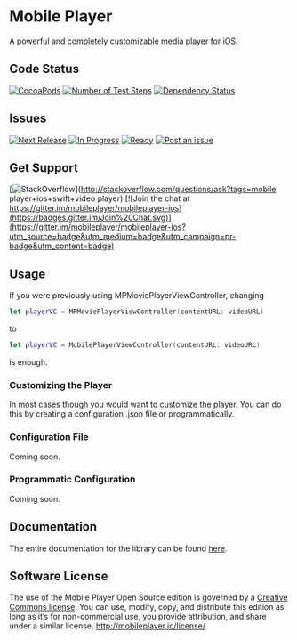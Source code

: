# Mobile Player
A powerful and completely customizable media player for iOS.

## Code Status

[![CocoaPods](https://img.shields.io/cocoapods/p/MobilePlayer.svg?style=flat)](https://cocoapods.org/pods/MobilePlayer)
[![Number of Test Steps](https://img.shields.io/badge/Number%20of%20Test%20Steps-102-brightgreen.svg)]()
[![Dependency Status](https://www.versioneye.com/user/projects/560ac2be5a262f0022000458/badge.svg?style=flat)](https://www.versioneye.com/user/projects/560ac2be5a262f0022000458)


## Issues

[![Next Release](https://badge.waffle.io/mobileplayer/mobileplayer-ios.png?label=Next%20Release&title=Next%20Release)](https://waffle.io/mobileplayer/mobileplayer-ios)
[![In Progress](https://badge.waffle.io/mobileplayer/mobileplayer-ios.png?label=In%20Progress&title=In%20Progress)](https://waffle.io/mobileplayer/mobileplayer-ios) 
[![Ready](https://badge.waffle.io/mobileplayer/mobileplayer-ios.png?label=Ready&title=Ready)](https://waffle.io/mobileplayer/mobileplayer-ios)
[![Post an issue](https://img.shields.io/badge/Bug%3F-Post%20an%20issue!-blue.svg)](https://waffle.io/mobileplayer/mobileplayer-ios)


## Get Support

[![StackOverflow](https://img.shields.io/badge/StackOverflow-Ask%20a%20question!-blue.svg)](http://stackoverflow.com/questions/ask?tags=mobile player+ios+swift+video player) 
[![Join the chat at https://gitter.im/mobileplayer/mobileplayer-ios](https://badges.gitter.im/Join%20Chat.svg)](https://gitter.im/mobileplayer/mobileplayer-ios?utm_source=badge&utm_medium=badge&utm_campaign=pr-badge&utm_content=badge)


## Usage

If you were previously using MPMoviePlayerViewController, changing

```swift
let playerVC = MPMoviePlayerViewController(contentURL: videoURL)
```

to

```swift
let playerVC = MobilePlayerViewController(contentURL: videoURL)
```

is enough.

### Customizing the Player

In most cases though you would want to customize the player. You can do this by creating a configuration .json file or programmatically.

### Configuration File

Coming soon.

### Programmatic Configuration

Coming soon.

## Documentation

The entire documentation for the library can be found [here](https://htmlpreview.github.io/?https://github.com/movielala/mobileplayer-ios/blob/master/Documentation/index.html).

## Software License
The use of the Mobile Player Open Source edition is governed by a [Creative Commons license](http://creativecommons.org/licenses/by-nc-sa/3.0/). You can use, modify, copy, and distribute this edition as long as it’s for non-commercial use, you provide attribution, and share under a similar license.
http://mobileplayer.io/license/
